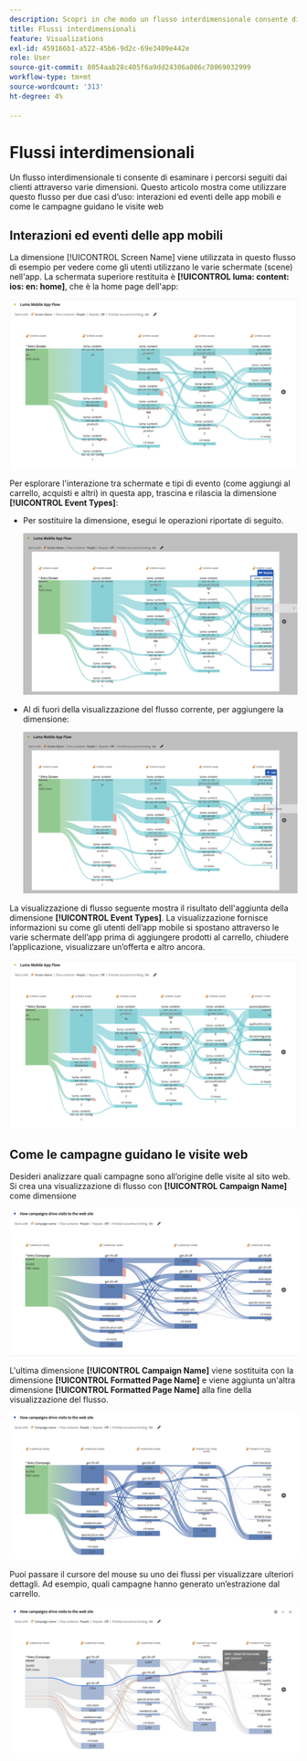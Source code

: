 ```yaml
---
description: Scopri in che modo un flusso interdimensionale consente di esaminare i percorsi seguiti dagli utenti attraverso varie dimensioni.
title: Flussi interdimensionali
feature: Visualizations
exl-id: 459166b1-a522-45b6-9d2c-69e3409e442e
role: User
source-git-commit: 8054aab28c405f6a9dd24306a086c78069032999
workflow-type: tm+mt
source-wordcount: '313'
ht-degree: 4%

---
```


# Flussi interdimensionali

Un flusso interdimensionale ti consente di esaminare i percorsi seguiti dai clienti attraverso varie dimensioni. Questo articolo mostra come utilizzare questo flusso per due casi d’uso: interazioni ed eventi delle app mobili e come le campagne guidano le visite web

<!--
A dimension label at the top of each Flow column makes using multiple dimensions in a flow visualization more intuitive:

![An intero-dimensional flow highlighting multiple dimensions including Product, Page, OS version, and Time Spent.](assets/flow.png)
-->

## Interazioni ed eventi delle app mobili

La dimensione [!UICONTROL Screen Name] viene utilizzata in questo flusso di esempio per vedere come gli utenti utilizzano le varie schermate (scene) nell&#39;app. La schermata superiore restituita è **[!UICONTROL luma: content: ios: en: home]**, che è la home page dell&#39;app:

![Un flusso che mostra l&#39;elemento aggiunto.](assets/flowapp.png)

Per esplorare l&#39;interazione tra schermate e tipi di evento (come aggiungi al carrello, acquisti e altri) in questa app, trascina e rilascia la dimensione **[!UICONTROL Event Types]**:

* Per sostituire la dimensione, esegui le operazioni riportate di seguito.

  ![Flusso che mostra la dimensione Pagina trascinata in più aree.](assets/flowapp-replace.png)

* Al di fuori della visualizzazione del flusso corrente, per aggiungere la dimensione:

  ![Flusso che mostra la dimensione Pagina trascinata nello spazio vuoto alla fine.](assets/flowapp-add.png)

La visualizzazione di flusso seguente mostra il risultato dell&#39;aggiunta della dimensione **[!UICONTROL Event Types]**. La visualizzazione fornisce informazioni su come gli utenti dell’app mobile si spostano attraverso le varie schermate dell’app prima di aggiungere prodotti al carrello, chiudere l’applicazione, visualizzare un’offerta e altro ancora.

![Un fLow che mostra i risultati della dimensione Pagina nella parte superiore dell&#39;elenco.](assets/flowapp-result.png)

## Come le campagne guidano le visite web

Desideri analizzare quali campagne sono all’origine delle visite al sito web. Si crea una visualizzazione di flusso con **[!UICONTROL Campaign Name]** come dimensione

![Dimensione nome campagna Web flusso](assets/flowweb.png)

L&#39;ultima dimensione **[!UICONTROL Campaign Name]** viene sostituita con la dimensione **[!UICONTROL Formatted Page Name]** e viene aggiunta un&#39;altra dimensione **[!UICONTROL Formatted Page Name]** alla fine della visualizzazione del flusso.

![Nome campagna Web di flusso e dimensione pagina Web](assets/flowweb-replace.png)

Puoi passare il cursore del mouse su uno dei flussi per visualizzare ulteriori dettagli. Ad esempio, quali campagne hanno generato un’estrazione dal carrello.

![Passaggio del mouse sul nome della campagna Web e sulla dimensione della pagina Web](assets/flowweb-hover.png)
